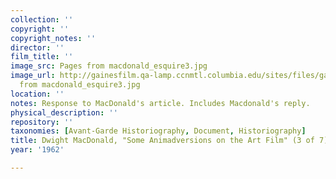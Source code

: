 ```yaml
---
collection: ''
copyright: ''
copyright_notes: ''
director: ''
film_title: ''
image_src: Pages from macdonald_esquire3.jpg
image_url: http://gainesfilm.qa-lamp.ccnmtl.columbia.edu/sites/files/gainesfilm/images/Pages
  from macdonald_esquire3.jpg
location: ''
notes: Response to MacDonald's article. Includes Macdonald's reply.
physical_description: ''
repository: ''
taxonomies: [Avant-Garde Historiography, Document, Historiography]
title: Dwight MacDonald, "Some Animadversions on the Art Film" (3 of 7)
year: '1962'

---
```


